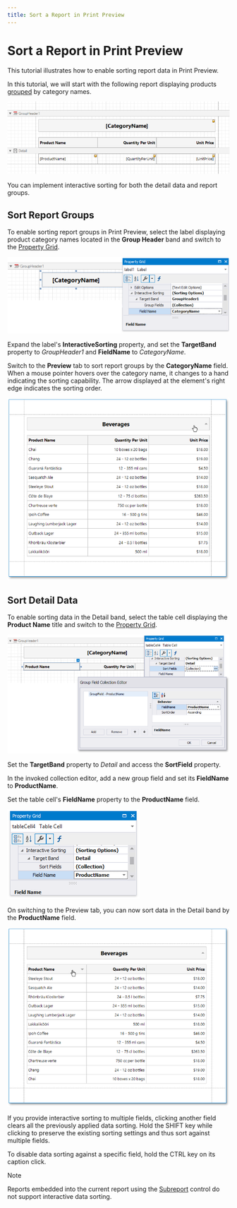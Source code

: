 ```yaml
---
title: Sort a Report in Print Preview
---
```

# Sort a Report in Print Preview

This tutorial illustrates how to enable sorting report data in Print Preview.

In this tutorial, we will start with the following report displaying products [grouped](..\shape-report-data\group-and-sort-data\group-data.md) by category names.

![eurd-win-interactive-sorting-starting](../../../../images/eurd-win-interactive-sorting-starting.png)

You can implement interactive sorting for both the detail data and report groups.

## <a name="sortreportgroups"></a>Sort Report Groups
To enable sorting report groups in Print Preview, select the label displaying product category names located in the **Group Header** band and switch to the [Property Grid](..\report-designer-tools\ui-panels\property-grid.md).

![eurd-win-interactive-sorting-for-groupsr](../../../../images/eurd-win-interactive-sorting-for-groups.png)

Expand the label's **InteractiveSorting** property, and set the **TargetBand** property to *GroupHeader1* and **FieldName** to *CategoryName*.

Switch to the **Preview** tab to sort report groups by the **CategoryName** field. When a mouse pointer hovers over the category name, it changes to a hand indicating the sorting capability. The arrow displayed at the element's right edge indicates the sorting order.

![ieurd-win-interactive-sorting-groups-result](../../../../images/ieurd-win-interactive-sorting-groups-result.png)

## <a name="sortdetaildata"></a>Sort Detail Data
To enable sorting data in the Detail band, select the table cell displaying the **Product Name** title and switch to the [Property Grid](..\report-designer-tools\ui-panels\property-grid.md).

![eurd-win-interactive-sorting-detail](../../../../images/eurd-win-interactive-sorting-detail.png)

Set the **TargetBand** property to *Detail* and access the **SortField** property.

In the invoked collection editor, add a new group field and set its **FieldName** to **ProductName**.

Set the table cell's **FieldName** property to the **ProductName** field.

![eurd-win-interactive-sorting-detail-field-name](../../../../images/eurd-win-interactive-sorting-detail-field-name.png)

On switching to the Preview tab, you can now sort data in the Detail band by the **ProductName** field.

![eurd-win-interactive-sorting-detail-result](../../../../images/eurd-win-interactive-sorting-detail-result.png)

If you provide interactive sorting to multiple fields, clicking another field clears all the previously applied data sorting. Hold the SHIFT key while clicking to preserve the existing sorting settings and thus sort against multiple fields.

To disable data sorting against a specific field, hold the CTRL key on its caption click.

> [!NOTE]
> Reports embedded into the current report using the [Subreport](..\use-report-elements\use-basic-report-controls\subreport.md) control do not support interactive data sorting.